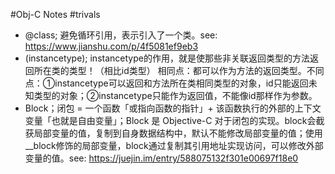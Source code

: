 #Obj-C Notes
#trivals
- @class; 避免循环引用，表示引入了一个类。see: https://www.jianshu.com/p/4f5081ef9eb3
- (instancetype); instancetype的作用，就是使那些非关联返回类型的方法返回所在类的类型！（相比id类型）
相同点：都可以作为方法的返回类型。不同点：①instancetype可以返回和方法所在类相同类型的对象，id只能返回未知类型的对象；②instancetype只能作为返回值，不能像id那样作为参数。
- Block；闭包 = 一个函数「或指向函数的指针」+ 该函数执行的外部的上下文变量「也就是自由变量」；Block 是 Objective-C 对于闭包的实现。block会截获局部变量的值，复制到自身数据结构中，默认不能修改局部变量的值；使用__block修饰的局部变量，block通过复制其引用地址实现访问，可以修改外部变量的值。see: https://juejin.im/entry/588075132f301e00697f18e0
